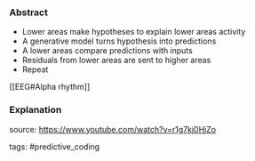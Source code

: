 ### Abstract
- Lower areas make hypotheses to explain lower areas activity
- A generative model turns hypothesis into predictions
- A lower areas compare predictions with inputs
- Residuals from lower areas are sent to higher areas
- Repeat

[[EEG#Alpha rhythm]]
### Explanation


source: https://www.youtube.com/watch?v=r1g7kj0HjZo

tags: #predictive_coding